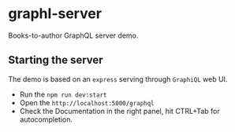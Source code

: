 # graphl-server

Books-to-author GraphQL server demo.

## Starting the server

The demo is based on an `express` serving through `GraphiQL`  web UI.

* Run the `npm run dev:start`
* Open the `http://localhost:5000/graphql`
* Check the Documentation in the right panel, hit CTRL+Tab for autocompletion.
